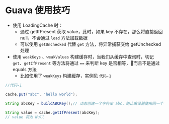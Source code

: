 # Guava 使用技巧

+ 使用 LoadingCache 时：
    + 通过 getIfPresent 获取 value，此时，如果 key 不存在，那么将直接返回 null，不会通过 `load` 方法加载数据
    + 可以使用 `getUnchecked` 代替 `get` 方法，将异常捕获交给 getUnchecked 处理
+ 使用 `weakKeys` 、`weakValues` 构建缓存时，当我们从缓存中查询时，切记 `get`、`getIfPresent` 等方法将通过 `==` 来判断 key 是否相等，而且不是通过 equals 方法
    + 比如使用了 `weakKeys` 构建缓存，实例见 `代码-1`


```java
//代码-1

cache.put("abc", "hello world");

String abcKey = buildABCKey();// 动态创建一个字符串 abc，防止编译器使用同一个 abc 字面量实例

String value = cache.getIfPresent(abcKey);
// value 将为 Null

```